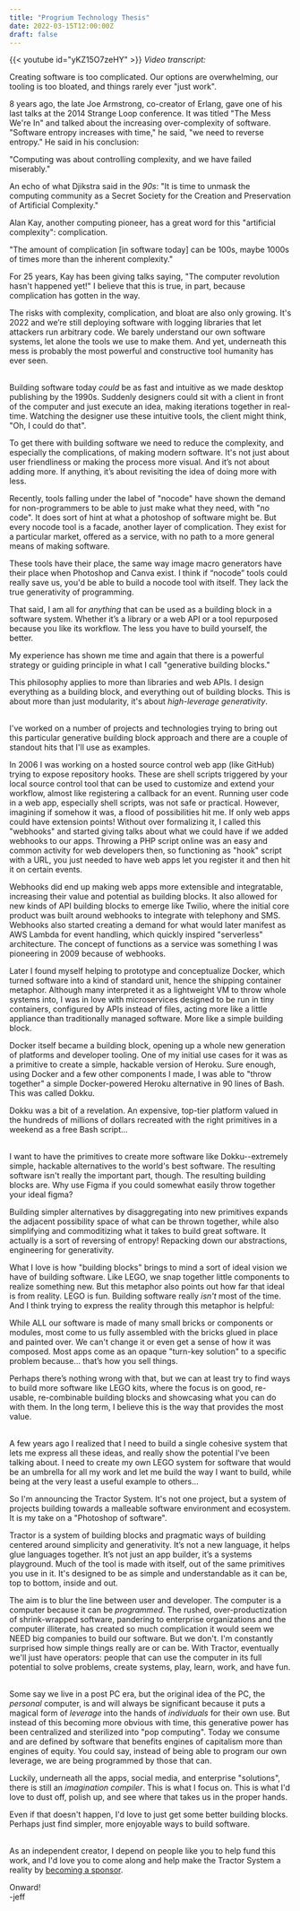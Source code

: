 ```yaml
---
title: "Progrium Technology Thesis"
date: 2022-03-15T12:00:00Z
draft: false
---
```

{{< youtube id="yKZ15O7zeHY" >}}
*Video transcript:*  

Creating software is too complicated. Our options are overwhelming, our tooling is too bloated, and things rarely ever "just work".

<!--more-->

8 years ago, the late Joe Armstrong, co-creator of Erlang, gave one of his last talks at the 2014 Strange Loop conference. It was titled "The Mess We're In" and talked about the increasing over-complexity of software. "Software entropy increases with time," he said, "we need to reverse entropy." He said in his conclusion:

"Computing was about controlling complexity, and we have failed miserably." 

An echo of what Djikstra said in the _90s_: "It is time to unmask the computing community as a Secret Society for the Creation and Preservation of Artificial Complexity."

Alan Kay, another computing pioneer, has a great word for this "artificial complexity": complication.

"The amount of complication [in software today] can be 100s, maybe 1000s of times more than the inherent complexity."

For 25 years, Kay has been giving talks saying, "The computer revolution hasn't happened yet!" I believe that this is true, in part, because complication has gotten in the way.

The risks with complexity, complication, and bloat are also only growing. It's 2022 and we’re still deploying software with logging libraries that let attackers run arbitrary code. We barely understand our own software systems, let alone the tools we use to make them. And yet, underneath this mess is probably the most powerful and constructive tool humanity has ever seen.  
&nbsp;

Building software today _could_ be as fast and intuitive as we made desktop publishing by the 1990s. Suddenly designers could sit with a client in front of the computer and just execute an idea, making iterations together in real-time. Watching the designer use these intuitive tools, the client might think, "Oh, I could do that".

To get there with building software we need to reduce the complexity, and especially the complications, of making modern software. It's not just about user friendliness or making the process more visual. And it’s not about adding more. If anything, it’s about revisiting the idea of doing more with less.

Recently, tools falling under the label of "nocode" have shown the demand for non-programmers to be able to just make what they need, with "no code". It does sort of hint at what a photoshop of software might be. But every nocode tool is a facade, another layer of complication. They exist for a particular market, offered as a service, with no path to a more general means of making software. 

These tools have their place, the same way image macro generators have their place when Photoshop and Canva exist. I think if “nocode” tools could really save us, you'd be able to build a nocode tool with itself. They lack the true generativity of programming.

That said, I am all for *anything* that can be used as a building block in a software system. Whether it’s a library or a web API or a tool repurposed because you like its workflow. The less you have to build yourself, the better.

My experience has shown me time and again that there is a powerful strategy or guiding principle in what I call "generative building blocks." 

This philosophy applies to more than libraries and web APIs. I design everything as a building block, and everything out of building blocks. This is about more than just modularity, it's about _high-leverage generativity_.   
&nbsp;

I've worked on a number of projects and technologies trying to bring out this particular generative building block approach and there are a couple of standout hits that I'll use as examples.

In 2006 I was working on a hosted source control web app (like GitHub) trying to expose repository hooks. These are shell scripts triggered by your local source control tool that can be used to customize and extend your workflow, almost like registering a callback for an event. Running user code in a web app, especially shell scripts, was not safe or practical. However, imagining if somehow it was, a flood of possibilities hit me. If only web apps could have extension points! Without over formalizing it, I called this "webhooks" and started giving talks about what we could have if we added webhooks to our apps. Throwing a PHP script online was an easy and common activity for web developers then, so functioning as "hook" script with a URL, you just needed to have web apps let you register it and then hit it on certain events. 

Webhooks did end up making web apps more extensible and integratable, increasing their value and potential as building blocks. It also allowed for new kinds of API building blocks to emerge like Twilio, where the initial core product was built around webhooks to integrate with telephony and SMS. Webhooks also started creating a demand for what would later manifest as AWS Lambda for event handling, which quickly inspired "serverless" architecture. The concept of functions as a service was something I was pioneering in 2009 because of webhooks.

Later I found myself helping to prototype and conceptualize Docker, which turned software into a kind of standard unit, hence the shipping container metaphor. Although many interpreted it as a lightweight VM to throw whole systems into, I was in love with microservices designed to be run in tiny containers, configured by APIs instead of files, acting more like a little appliance than traditionally managed software. More like a simple building block.

Docker itself became a building block, opening up a whole new generation of platforms and developer tooling. One of my initial use cases for it was as a primitive to create a simple, hackable version of Heroku. Sure enough, using Docker and a few other components I made, I was able to "throw together" a simple Docker-powered Heroku alternative in 90 lines of Bash. This was called Dokku.

Dokku was a bit of a revelation. An expensive, top-tier platform valued in the hundreds of millions of dollars recreated with the right primitives in a weekend as a free Bash script...  
&nbsp;

I want to have the primitives to create more software like Dokku--extremely simple, hackable alternatives to the world's best software. The resulting software isn't really the important part, though. The resulting building blocks are. Why use Figma if you could somewhat easily throw together your ideal figma?

Building simpler alternatives by disaggregating into new primitives expands the adjacent possibility space of what can be thrown together, while also simplifying and commoditizing what it takes to build great software. It actually is a sort of reversing of entropy! Repacking down our abstractions, engineering for generativity.

What I love is how "building blocks" brings to mind a sort of ideal vision we have of building software. Like LEGO, we snap together little components to realize something new. But this metaphor also points out how far that ideal is from reality. LEGO is fun. Building software really _isn't_ most of the time. And I think trying to express the reality through this metaphor is helpful:

While ALL our software is made of many small bricks or components or modules, most come to us fully assembled with the bricks glued in place and painted over. We can't change it or even get a sense of how it was composed. Most apps come as an opaque "turn-key solution" to a specific problem because... that’s how you sell things. 

Perhaps there’s nothing wrong with that, but we can at least try to find ways to build more software like LEGO kits, where the focus is on good, re-usable, re-combinable building blocks and showcasing what you can do with them. In the long term, I believe this is the way that provides the most value.  
&nbsp;

A few years ago I realized that I need to build a single cohesive system that lets me express all these ideas, and really show the potential I've been talking about. I need to create my own LEGO system for software that would be an umbrella for all my work and let me build the way I want to build, while being at the very least a useful example to others...

So I'm announcing the Tractor System. It's not one project, but a system of projects building towards a malleable software environment and ecosystem. It is my take on a "Photoshop of software". 

Tractor is a system of building blocks and pragmatic ways of building centered around simplicity and generativity. It’s not a new language, it helps glue languages together. It’s not just an app builder, it’s a systems playground. Much of the tool is made with itself, out of the same primitives you use in it. It's designed to be as simple and understandable as it can be, top to bottom, inside and out.

The aim is to blur the line between user and developer. The computer is a computer because it can be _programmed_. The rushed, over-productization of shrink-wrapped software, pandering to enterprise organizations and the computer illiterate, has created so much complication it would seem we NEED big companies to build our software. But we don't. I'm constantly surprised how simple things really are or can be. With Tractor, eventually we'll just have operators: people that can use the computer in its full potential to solve problems, create systems, play, learn, work, and have fun.  
&nbsp;

Some say we live in a post PC era, but the original idea of the PC, the *personal* computer, is and will always be significant because it puts a magical form of *leverage* into the hands of *individuals* for their own use. But instead of this becoming more obvious with time, this generative power has been centralized and sterilized into "pop computing". Today we consume and are defined by software that benefits engines of capitalism more than engines of equity. You could say, instead of being able to program our own leverage, we are being programmed by those that can.

Luckily, underneath all the apps, social media, and enterprise "solutions", there is still an _imagination compiler_. This is what I focus on. This is what I'd love to dust off, polish up, and see where that takes us in the proper hands.

Even if that doesn't happen, I'd love to just get some better building blocks. Perhaps just find simpler, more enjoyable ways to build software.   
&nbsp;

As an independent creator, I depend on people like you to help fund this work, and I'd love you to come along and help make the Tractor System a reality by [becoming a sponsor](https://github.com/sponsors/progrium).

Onward!  
-jeff
